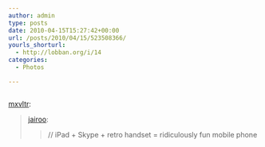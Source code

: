 ```yaml
---
author: admin
type: posts
date: 2010-04-15T15:27:42+00:00
url: /posts/2010/04/15/523508366/
yourls_shorturl:
  - http://lobban.org/i/14
categories:
  - Photos

---
```

<div class="figure">
  <img src="http://andy.lobban.org/photo/1280/523508366/1/tumblr_l0vcseu3sZ1qz4h0b" alt="" />
</div>

[mxvltr][1]:

> [jairoo][2]:
> 
> > // iPad + Skype + retro handset = ridiculously fun mobile phone

 [1]: http://mxvltr.tumblr.com/post/523178608/jairoo-ipad-skype-retro-handset
 [2]: http://jairoo.tumblr.com/post/520826769/ipad-skype-retro-handset-ridiculously-fun